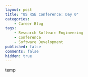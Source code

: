 ```yaml
---
layout: post
title: "US RSE Conference: Day 0"
categories:
    - Career Blog
tags:
    - Research Software Engineering
    - Conference
    - Software Development
published: false
comments: false
hidden: true
---
```


temp

